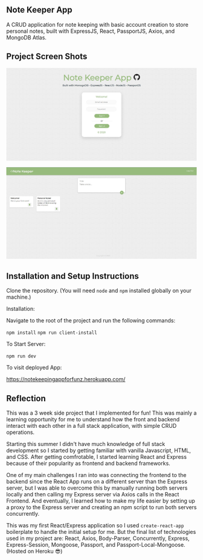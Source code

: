 ## Note Keeper App

A CRUD application for note keeping with basic account creation to store personal notes, built with ExpressJS, React, PassportJS, Axios, and MongoDB Atlas.

## Project Screen Shots


![Image of Login Page](https://github.com/ericngoo/MERN---Note-Keeper-App/blob/master/LoginPage.jpg)

![Image of Main Page](https://github.com/ericngoo/MERN---Note-Keeper-App/blob/master/MainPage.jpg)

## Installation and Setup Instructions

Clone the repository. (You will need `node` and `npm` installed globally on your machine.)  

Installation:

Navigate to the root of the project and run the following commands: 

`npm install`
`npm run client-install`

To Start Server:

`npm run dev`  

To visit deployed App:

https://notekeepingappforfunz.herokuapp.com/ 

## Reflection

This was a 3 week side project that I implemented for fun! This was mainly a learning opportunity for me to understand how the front and backend interact with each other in a full stack application, with simple CRUD operations.

Starting this summer I didn't have much knowledge of full stack development so I started by getting familiar with vanilla Javascript, HTML, and CSS. After getting comfrotable, I started learning React and Express because of their popularity as frontend and backend frameworks.

One of my main challenges I ran into was connecting the frontend to the backend since the React App runs on a different server than the Express server, but I was able to overcome this by manually running both servers locally and then calling my Express server via Axios calls in the React Frontend. And eventually, I learned how to make my life easier by setting up a proxy to the Express server and creating an npm script to run both servers concurrently.

This was my first React/Express application so I used `create-react-app` boilerplate to handle the initial setup for me. But the final list of technologies used in my project are: React, Axios, Body-Parser, Concurrently, Express, Express-Session, Mongoose, Passport, and Passport-Local-Mongoose. (Hosted on Heroku 😎)



